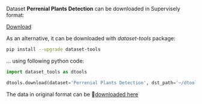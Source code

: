 Dataset **Perrenial Plants Detection** can be downloaded in Supervisely format:

 [Download](https://assets.supervisely.com/supervisely-supervisely-assets-public/teams_storage/Y/Y/HP/qBGrLmgbOXmDajPKhKWdADXlBzkLJ0hpxpF0JbGoaaRsA5iLEXEoI9CtdF72t1xiNSiukGvEso9qvAgJfCUfOL4rgejd2Yj55806USGmpj1nkOK68JaAZQSy0gKX.tar)

As an alternative, it can be downloaded with *dataset-tools* package:
``` bash
pip install --upgrade dataset-tools
```

... using following python code:
``` python
import dataset_tools as dtools

dtools.download(dataset='Perrenial Plants Detection', dst_path='~/dtools/datasets/Perrenial Plants Detection.tar')
```
The data in original format can be 🔗[downloaded here](https://www.kaggle.com/datasets/benediktgeisler/perrenial-plants-detection/download?datasetVersionNumber=2)